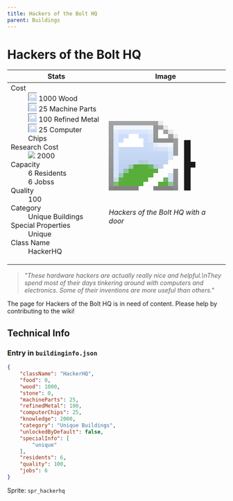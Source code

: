 ```yaml
---
title: Hackers of the Bolt HQ
parent: Buildings
---
```

# Hackers of the Bolt HQ

[//]: # (Pre-generated content)
<table><thead><tr><th>Stats</th><th>Image</th></tr></thead><tbody><tr><td><dl><dt>Cost</dt><dd><div class="resource-icon"><img style="object-position: -637px -751px;" src="https://tfe2-wiki.github.io/assets/sprites.png"></div> 1000 Wood<br><div class="resource-icon"><img style="object-position: -795px -761px;" src="https://tfe2-wiki.github.io/assets/sprites.png"></div> 25 Machine Parts<br><div class="resource-icon"><img style="object-position: -795px -775px;" src="https://tfe2-wiki.github.io/assets/sprites.png"></div> 100 Refined Metal<br><div class="resource-icon"><img style="object-position: -526px -523px;" src="https://tfe2-wiki.github.io/assets/sprites.png"></div> 25 Computer Chips</dd><dt>Research Cost</dt><dd><img style="object-position: -268px -522px;" src="https://tfe2-wiki.github.io/assets/sprites.png"> 2000</dd><dt>Capacity</dt><dd>6 Residents<br>6 Jobss</dd><dt>Quality</dt><dd>100</dd><dt>Category</dt><dd>Unique Buildings</dd><dt>Special Properties</dt><dd>Unique</dd><dt>Class Name</dt><dd>HackerHQ</dd></dl></td><td><style>.building-image {width: 200px;height: 200px;overflow: hidden;position: relative;}.building-image img {image-rendering: pixelated;object-fit: none;transform: scale(10);transform-origin: left top;position: absolute;left: 0;top: 0;}.resource-image {width: 200px;height: 200px;overflow: hidden;position: relative;}.resource-image img {image-rendering: pixelated;object-fit: none;transform: scale(20);transform-origin: left top;position: absolute;left: 0;top: 0;}.building-icon {width: 20px;height: 20px;overflow: hidden;position: relative;display: inline-block;}.building-icon img {image-rendering: pixelated;object-fit: none;transform: scale(1);transform-origin: left top;position: absolute;left: 0;top: 0;}.resource-icon {width: 20px;height: 20px;overflow: hidden;position: relative;display: inline-block;}.resource-icon img {image-rendering: pixelated;object-fit: none;transform: scale(2);transform-origin: left top;position: absolute;left: 0;top: 0;}</style><div class="building-image"><img style="object-position: -274px -915px;" src="https://tfe2-wiki.github.io/assets/sprites.png" alt="Hackers of the Bolt HQ Back"><img style="object-position: -252px -915px;" src="https://tfe2-wiki.github.io/assets/sprites.png" alt="Hackers of the Bolt HQ"></div><i>Hackers of the Bolt HQ with a door</i></td></tr></tbody></table><blockquote><i>"These hardware hackers are actually really nice and helpful.\nThey spend most of their days tinkering around with computers and electronics. Some of their inventions are more useful than others."</i></blockquote>

The page for Hackers of the Bolt HQ is in need of content. Please help by contributing to the wiki!

## Technical Info
### Entry in `buildinginfo.json`

```json
{
    "className": "HackerHQ",
    "food": 0,
    "wood": 1000,
    "stone": 0,
    "machineParts": 25,
    "refinedMetal": 100,
    "computerChips": 25,
    "knowledge": 2000,
    "category": "Unique Buildings",
    "unlockedByDefault": false,
    "specialInfo": [
        "unique"
    ],
    "residents": 6,
    "quality": 100,
    "jobs": 6
}
```

Sprite: `spr_hackerhq`

